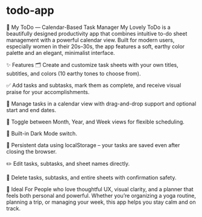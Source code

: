 # todo-app
📝 My ToDo — Calendar-Based Task Manager
My Lovely ToDo is a beautifully designed productivity app that combines intuitive to-do sheet management with a powerful calendar view. Built for modern users, especially women in their 20s–30s, the app features a soft, earthy color palette and an elegant, minimalist interface.

✨ Features
🗂️ Create and customize task sheets with your own titles, subtitles, and colors (10 earthy tones to choose from).

✅ Add tasks and subtasks, mark them as complete, and receive visual praise for your accomplishments.

📆 Manage tasks in a calendar view with drag-and-drop support and optional start and end dates.

🧭 Toggle between Month, Year, and Week views for flexible scheduling.

🌙 Built-in Dark Mode switch.

💾 Persistent data using localStorage – your tasks are saved even after closing the browser.

✏️ Edit tasks, subtasks, and sheet names directly.

🧹 Delete tasks, subtasks, and entire sheets with confirmation safety.

🎯 Ideal For
People who love thoughtful UX, visual clarity, and a planner that feels both personal and powerful. Whether you’re organizing a yoga routine, planning a trip, or managing your week, this app helps you stay calm and on track.

